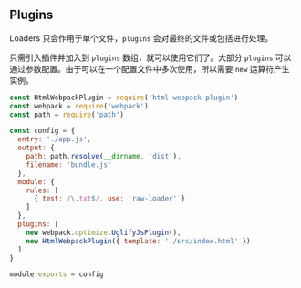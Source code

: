 ## Plugins

Loaders 只会作用于单个文件，`plugins` 会对最终的文件或包括进行处理。

只需引入插件并加入到 `plugins` 数组，就可以使用它们了。大部分 `plugins` 可以通过参数配置。由于可以在一个配置文件中多次使用，所以需要 `new` 运算符产生实例。

```js
const HtmlWebpackPlugin = require('html-webpack-plugin')
const webpack = require('webpack')
const path = require('path')

const config = {
  entry: './app.js',
  output: {
    path: path.resolve(__dirname, 'dist'),
    filename: 'bundle.js'
  },
  module: {
    rules: [
      { test: /\.txt$/, use: 'raw-loader' }
    ]
  },
  plugins: [
    new webpack.optimize.UglifyJsPlugin(),
    new HtmlWebpackPlugin({ template: './src/index.html' })
  ]
}

module.exports = config
```